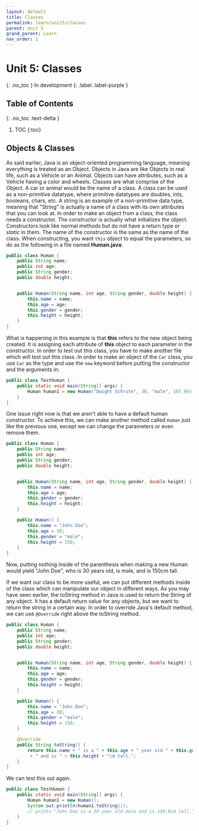 ```yaml
---
layout: default
title: Classes
permalink: learn/unit5/classes
parent: Unit 5
grand_parent: Learn
nav_order: 1
---
```


# Unit 5: Classes
{: .no_toc }
In development
{: .label .label-purple }

## Table of Contents
{: .no_toc .text-delta }

1. TOC
{:toc}

## Objects & Classes
As said earlier, Java is an object-oriented programming language, meaning everything is treated as an Object. Objects in Java are like Objects in real life, such as a Vehicle or an Animal. Objects can have attributes, such as a Vehicle having a color and wheels. Classes are what comprise of the Object. A car or animal would be the name of a class. A class can be used as a non-primitive datatype, where primitive datatypes are doubles, ints, booleans, chars, etc. A string is an example of a non-primitive data type, meaning that "String" is actually a name of a class with its own attributes that you can look at. In order to make an object from a class, the class needs a constructor. The constructor is actually what initializes the object. Constructors look like normal methods but do not have a return type or *static* in them. The name of the constructor is the same as the name of the class. When constructing, you want `this` object to equal the parameters, so do as the following in a file named **Human.java**:

```java
public class Human {
    public String name;
    public int age;
    public String gender;
    public double height;


    public Human(String name, int age, String gender, double height) {
        this.name = name;
        this.age = age;
        this.gender = gender;
        this.height = height;
    }
}
```

What is happening in this example is that __this__ refers to the new object being created. It is assigning each attribute of __this__ object to each parameter in the constructor. In order to test out this class, you have to make another file which will test out this class. In order to make an object of the `Car` class, you use `Car` as the type and use the `new` keyword before putting the constructor and the arguments in:
```java
public class TestHuman {
    public static void main(String[] args) {
        Human human1 = new Human("Dwight Schrute", 30, "male", 187.96);
    }
}
```
One issue right now is that we aren't able to have a default human constructor. To achieve this, we can make another method called `Human` just like the previous one, except we can change the parameters or even remove them.

```java
public class Human {
    public String name;
    public int age;
    public String gender;
    public double height;


    public Human(String name, int age, String gender, double height) {
        this.name = name;
        this.age = age;
        this.gender = gender;
        this.height = height;
    }

    public Human() {
        this.name = "John Doe";
        this.age = 30;
        this.gender = "male";
        this.height = 150;
    }
}
```

Now, putting nothing inside of the parenthesis when making a new Human would yield "John Doe", who is 30 years old, is male, and is 150cm tall.

If we want our class to be more useful, we can put different methods inside of the class which can manipulate our object in different ways. As you may have seen earlier, the toString method in Java is used to return the String of any object. It has a default return value for any objects, but we want to return the string in a certain way. In order to override Java's default method, we can use `@Override` right above the toString method.
```java
public class Human {
    public String name;
    public int age;
    public String gender;
    public double height;


    public Human(String name, int age, String gender, double height) {
        this.name = name;
        this.age = age;
        this.gender = gender;
        this.height = height;
    }

    public Human() {
        this.name = "John Doe";
        this.age = 30;
        this.gender = "male";
        this.height = 150;
    }

    @Override
    public String toString() {
        return this.name + " is a " + this.age + " year old " + this.gender
         + " and is " + this.height + "cm tall.";
    }
}
```

We can test this out again.

```java
public class TestHuman {
    public static void main(String[] args) {
        Human human1 = new Human();
        System.out.println(human1.toString());
        // prints "John Doe is a 30 year old male and is 150.0cm tall."
    }
}
```